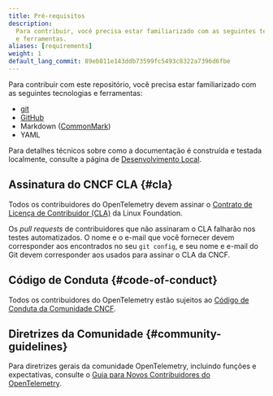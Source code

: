 ```yaml
---
title: Pré-requisitos
description:
  Para contribuir, você precisa estar familiarizado com as seguintes tecnologias
  e ferramentas.
aliases: [requirements]
weight: 1
default_lang_commit: 89eb811e143ddb73599fc5493c8322a7396d6fbe
---
```


Para contribuir com este repositório, você precisa estar familiarizado com as
seguintes tecnologias e ferramentas:

- [git](https://git-scm.com/)
- [GitHub](https://github.com/)
- Markdown ([CommonMark](https://commonmark.org/))
- YAML

Para detalhes técnicos sobre como a documentação é construída e testada
localmente, consulte a página de [Desenvolvimento Local](../development).

## Assinatura do CNCF CLA {#cla}

Todos os contribuidores do OpenTelemetry devem assinar o [Contrato de Licença de
Contribuidor (CLA)][CLA] da Linux Foundation.

Os _pull requests_ de contribuidores que não assinaram o CLA falharão nos testes
automatizados. O nome e o e-mail que você fornecer devem corresponder aos
encontrados no seu `git config`, e seu nome e e-mail do Git devem corresponder
aos usados para assinar o CLA da CNCF.

## Código de Conduta {#code-of-conduct}

Todos os contribuidores do OpenTelemetry estão sujeitos ao [Código de Conduta da
Comunidade CNCF][CoC].

## Diretrizes da Comunidade {#community-guidelines}

Para diretrizes gerais da comunidade OpenTelemetry, incluindo funções e
expectativas, consulte o [Guia para Novos Contribuidores do OpenTelemetry][NCG].

[CLA]: https://docs.linuxfoundation.org/lfx/easycla/v2-current/contributors
[CoC]: https://github.com/cncf/foundation/blob/main/code-of-conduct.md
[NCG]:
  https://github.com/open-telemetry/community/blob/main/guides/contributor/README.md
